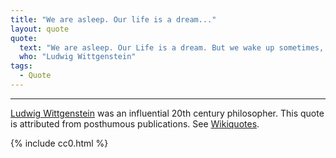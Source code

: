 ```yaml
---
title: "We are asleep. Our life is a dream..."
layout: quote
quote:
  text: "We are asleep. Our Life is a dream. But we wake up sometimes, just enough to know that we are dreaming."
  who: "Ludwig Wittgenstein"
tags:
  - Quote
---
```


---

[Ludwig Wittgenstein](https://en.wikipedia.org/wiki/Ludwig_Wittgenstein) was an influential 20th century philosopher. This quote is attributed from posthumous publications. See [Wikiquotes](https://en.wikiquote.org/wiki/Ludwig_Wittgenstein).

{% include cc0.html %}